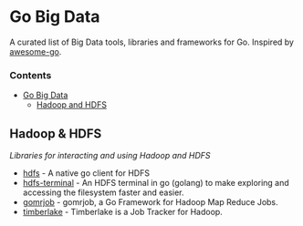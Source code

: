 # Go Big Data
A curated list of Big Data tools, libraries and frameworks for Go. Inspired by [awesome-go](https://github.com/avelino/awesome-go).

### Contents
- [Go Big Data](#go-bigdata)
    - [Hadoop and HDFS](#hadoop--hdfs)

## Hadoop & HDFS

*Libraries for interacting and using Hadoop and HDFS*

* [hdfs](https://github.com/colinmarc/hdfs) - A native go client for HDFS
* [hdfs-terminal](https://github.com/mattbaird/hdfs-terminal) - An HDFS terminal in go (golang) to make exploring and accessing the filesystem faster and easier.
* [gomrjob](https://github.com/jehiah/gomrjob) - gomrjob, a Go Framework for Hadoop Map Reduce Jobs.
* [timberlake](https://github.com/stripe/timberlake) - Timberlake is a Job Tracker for Hadoop.
